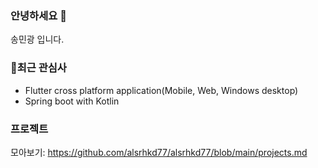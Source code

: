 ### 안녕하세요 👋
송민광 입니다.

### 🎯최근 관심사
 - Flutter cross platform application(Mobile, Web, Windows desktop)
 - Spring boot with Kotlin

### 프로젝트
모아보기: https://github.com/alsrhkd77/alsrhkd77/blob/main/projects.md
<!--
**alsrhkd77/alsrhkd77** is a ✨ _special_ ✨ repository because its `README.md` (this file) appears on your GitHub profile.

Here are some ideas to get you started:

- 🔭 I’m currently working on ...
- 🌱 I’m currently learning ...
- 👯 I’m looking to collaborate on ...
- 🤔 I’m looking for help with ...
- 💬 Ask me about ...
- 📫 How to reach me: ...
- 😄 Pronouns: ...
- ⚡ Fun fact: ...
-->
